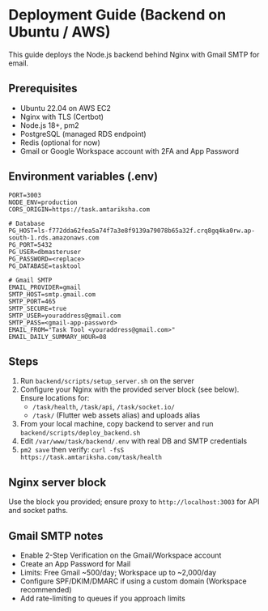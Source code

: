 # Deployment Guide (Backend on Ubuntu / AWS)

This guide deploys the Node.js backend behind Nginx with Gmail SMTP for email.

## Prerequisites
- Ubuntu 22.04 on AWS EC2
- Nginx with TLS (Certbot)
- Node.js 18+, pm2
- PostgreSQL (managed RDS endpoint)
- Redis (optional for now)
- Gmail or Google Workspace account with 2FA and App Password

## Environment variables (.env)

```env
PORT=3003
NODE_ENV=production
CORS_ORIGIN=https://task.amtariksha.com

# Database
PG_HOST=ls-f772dda62fea5a74f7a3e8f9139a79078b65a32f.crq8gq4ka0rw.ap-south-1.rds.amazonaws.com
PG_PORT=5432
PG_USER=dbmasteruser
PG_PASSWORD=<replace>
PG_DATABASE=tasktool

# Gmail SMTP
EMAIL_PROVIDER=gmail
SMTP_HOST=smtp.gmail.com
SMTP_PORT=465
SMTP_SECURE=true
SMTP_USER=youraddress@gmail.com
SMTP_PASS=<gmail-app-password>
EMAIL_FROM="Task Tool <youraddress@gmail.com>"
EMAIL_DAILY_SUMMARY_HOUR=08
```

## Steps
1. Run `backend/scripts/setup_server.sh` on the server
2. Configure your Nginx with the provided server block (see below). Ensure locations for:
   - `/task/health`, `/task/api`, `/task/socket.io/`
   - `/task/` (Flutter web assets alias) and uploads alias
3. From your local machine, copy backend to server and run `backend/scripts/deploy_backend.sh`
4. Edit `/var/www/task/backend/.env` with real DB and SMTP credentials
5. `pm2 save` then verify: `curl -fsS https://task.amtariksha.com/task/health`

## Nginx server block
Use the block you provided; ensure proxy to `http://localhost:3003` for API and socket paths.

## Gmail SMTP notes
- Enable 2-Step Verification on the Gmail/Workspace account
- Create an App Password for Mail
- Limits: Free Gmail ~500/day; Workspace up to ~2,000/day
- Configure SPF/DKIM/DMARC if using a custom domain (Workspace recommended)
- Add rate-limiting to queues if you approach limits

